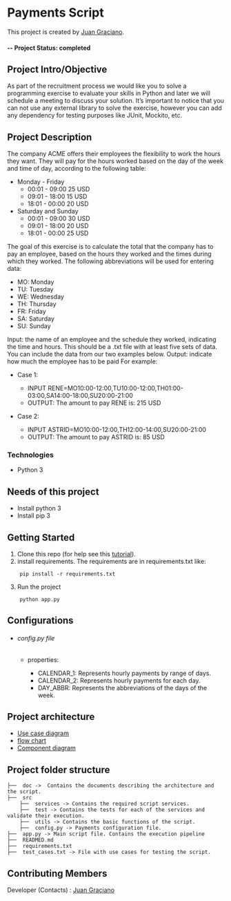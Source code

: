 # Payments Script
This project is created by [Juan Graciano](https://github.com/JuanGraciano).

#### -- Project Status: completed

## Project Intro/Objective
As part of the recruitment process we would like you to solve a programming exercise to evaluate your skills in Python and later we will schedule a meeting to discuss your solution. It’s important to notice that you can not use any external library to solve the exercise, however you can add any dependency for testing purposes like JUnit, Mockito, etc.

## Project Description

The company ACME offers their employees the flexibility to work the hours they want. They will pay for the hours worked based on the day of the week and time of day, according to the following table:
- Monday - Friday
    - 00:01 - 09:00 25 USD
    - 09:01 - 18:00 15 USD
    - 18:01 - 00:00 20 USD
- Saturday and Sunday
    - 00:01 - 09:00 30 USD
    - 09:01 - 18:00 20 USD
    - 18:01 - 00:00 25 USD

The goal of this exercise is to calculate the total that the company has to pay an employee, based on the hours they worked and the times during which they worked. The following abbreviations will be used for entering data:
- MO: Monday
- TU: Tuesday
- WE: Wednesday
- TH: Thursday
- FR: Friday
- SA: Saturday
- SU: Sunday

Input: the name of an employee and the schedule they worked, indicating the time and hours. This should be a .txt file with at least five sets of data. You can include the data from our two examples below.
Output: indicate how much the employee has to be paid
For example:
- Case 1:
    - INPUT
        RENE=MO10:00-12:00,TU10:00-12:00,TH01:00-03:00,SA14:00-18:00,SU20:00-21:00
    - OUTPUT:
        The amount to pay RENE is: 215 USD

- Case 2:
    - INPUT
        ASTRID=MO10:00-12:00,TH12:00-14:00,SU20:00-21:00
    - OUTPUT:
        The amount to pay ASTRID is: 85 USD

### Technologies
* Python 3

## Needs of this project

- Install python 3
- Install pip 3

## Getting Started

1. Clone this repo (for help see this [tutorial](https://help.github.com/articles/cloning-a-repository/)).
2. install requirements. The requirements are in requirements.txt like:
```
    pip install -r requirements.txt
```
3. Run the project
```
    python app.py
```

## Configurations

- ###### config.py file
    - properties:

        * CALENDAR_1: Represents hourly payments by range of days.
        * CALENDAR_2: Represents hourly payments for each day.
        * DAY_ABBR: Represents the abbreviations of the days of the week.

## Project architecture

* [Use case diagram](https://drive.google.com/file/d/1tVuUBnerbislf-Y7GlZhcZBOgGRZ9wL-/view?usp=sharing)
* [flow chart](https://drive.google.com/file/d/1F7Ir9vPo56CaaXLeZ07jPEMH7WCBboI3/view?usp=sharing)
* [Component diagram](https://drive.google.com/file/d/1hJXEp91M0uv45PwL5ZDu4J7D-xylAYyu/view?usp=sharing)

## Project folder structure

```
├──  doc ->  Contains the documents describing the architecture and the script.
├──  src
    ├──  services -> Contains the required script services.
    ├──  test -> Contains the tests for each of the services and validate their execution.
    ├──  utils -> Contains the basic functions of the script.
    ├──  config.py -> Payments configuration file.
├──  app.py -> Main script file. Contains the execution pipeline
├──  READMED.md
├──  requirements.txt
├──  test_cases.txt -> File with use cases for testing the script. 
```

## Contributing Members
Developer (Contacts) : [Juan Graciano](https://github.com/JuanGraciano)